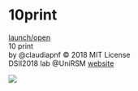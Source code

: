 
# 10print<br>

[launch/open](http://dsii-2018-unirsm.github.io/claudiapnf/10%20print/variazione_02)<br>
10 print<br>
by @claudiapnf © 2018 MIT License<br>
DSII2018 lab @UniRSM [website](http://dsii-2018-unirsm.github.io/)<br>

![](https://i.imgur.com/KQPKiyb.gif)
